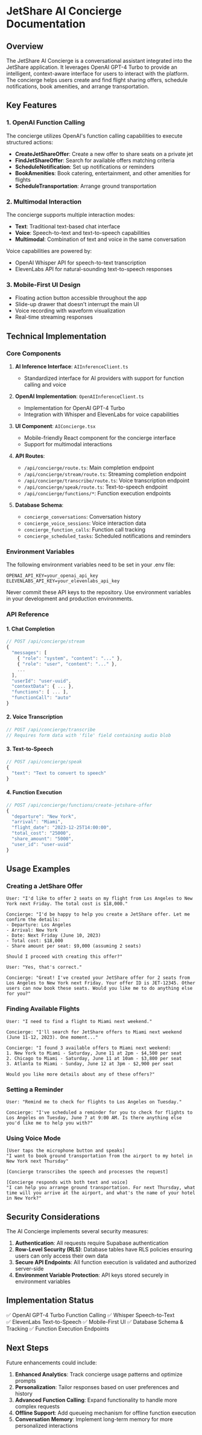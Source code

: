 # JetShare AI Concierge Documentation

## Overview

The JetShare AI Concierge is a conversational assistant integrated into the JetShare application. It leverages OpenAI GPT-4 Turbo to provide an intelligent, context-aware interface for users to interact with the platform. The concierge helps users create and find flight sharing offers, schedule notifications, book amenities, and arrange transportation.

## Key Features

### 1. OpenAI Function Calling

The concierge utilizes OpenAI's function calling capabilities to execute structured actions:

- **CreateJetShareOffer**: Create a new offer to share seats on a private jet
- **FindJetShareOffer**: Search for available offers matching criteria
- **ScheduleNotification**: Set up notifications or reminders
- **BookAmenities**: Book catering, entertainment, and other amenities for flights
- **ScheduleTransportation**: Arrange ground transportation

### 2. Multimodal Interaction

The concierge supports multiple interaction modes:

- **Text**: Traditional text-based chat interface
- **Voice**: Speech-to-text and text-to-speech capabilities
- **Multimodal**: Combination of text and voice in the same conversation

Voice capabilities are powered by:

- OpenAI Whisper API for speech-to-text transcription
- ElevenLabs API for natural-sounding text-to-speech responses

### 3. Mobile-First UI Design

- Floating action button accessible throughout the app
- Slide-up drawer that doesn't interrupt the main UI
- Voice recording with waveform visualization
- Real-time streaming responses

## Technical Implementation

### Core Components

1. **AI Inference Interface**: `AIInferenceClient.ts`
   - Standardized interface for AI providers with support for function calling and voice

2. **OpenAI Implementation**: `OpenAIInferenceClient.ts`
   - Implementation for OpenAI GPT-4 Turbo
   - Integration with Whisper and ElevenLabs for voice capabilities

3. **UI Component**: `AIConcierge.tsx`
   - Mobile-friendly React component for the concierge interface
   - Support for multimodal interactions

4. **API Routes**:
   - `/api/concierge/route.ts`: Main completion endpoint
   - `/api/concierge/stream/route.ts`: Streaming completion endpoint
   - `/api/concierge/transcribe/route.ts`: Voice transcription endpoint
   - `/api/concierge/speak/route.ts`: Text-to-speech endpoint
   - `/api/concierge/functions/*`: Function execution endpoints

5. **Database Schema**:
   - `concierge_conversations`: Conversation history
   - `concierge_voice_sessions`: Voice interaction data
   - `concierge_function_calls`: Function call tracking
   - `concierge_scheduled_tasks`: Scheduled notifications and reminders

### Environment Variables

The following environment variables need to be set in your .env file:

```
OPENAI_API_KEY=your_openai_api_key
ELEVENLABS_API_KEY=your_elevenlabs_api_key
```

Never commit these API keys to the repository. Use environment variables in your development and production environments.

### API Reference

#### 1. Chat Completion

```typescript
// POST /api/concierge/stream
{
  "messages": [
    { "role": "system", "content": "..." },
    { "role": "user", "content": "..." },
    ...
  ],
  "userId": "user-uuid",
  "contextData": { ... },
  "functions": [ ... ],
  "functionCall": "auto"
}
```

#### 2. Voice Transcription

```typescript
// POST /api/concierge/transcribe
// Requires form data with 'file' field containing audio blob
```

#### 3. Text-to-Speech

```typescript
// POST /api/concierge/speak
{
  "text": "Text to convert to speech"
}
```

#### 4. Function Execution

```typescript
// POST /api/concierge/functions/create-jetshare-offer
{
  "departure": "New York",
  "arrival": "Miami",
  "flight_date": "2023-12-25T14:00:00",
  "total_cost": "25000",
  "share_amount": "5000",
  "user_id": "user-uuid"
}
```

## Usage Examples

### Creating a JetShare Offer

```
User: "I'd like to offer 2 seats on my flight from Los Angeles to New York next Friday. The total cost is $18,000."

Concierge: "I'd be happy to help you create a JetShare offer. Let me confirm the details:
- Departure: Los Angeles
- Arrival: New York
- Date: Next Friday (June 10, 2023)
- Total cost: $18,000
- Share amount per seat: $9,000 (assuming 2 seats)

Should I proceed with creating this offer?"

User: "Yes, that's correct."

Concierge: "Great! I've created your JetShare offer for 2 seats from Los Angeles to New York next Friday. Your offer ID is JET-12345. Other users can now book these seats. Would you like me to do anything else for you?"
```

### Finding Available Flights

```
User: "I need to find a flight to Miami next weekend."

Concierge: "I'll search for JetShare offers to Miami next weekend (June 11-12, 2023). One moment..."

Concierge: "I found 3 available offers to Miami next weekend:
1. New York to Miami - Saturday, June 11 at 2pm - $4,500 per seat
2. Chicago to Miami - Saturday, June 11 at 10am - $3,800 per seat
3. Atlanta to Miami - Sunday, June 12 at 3pm - $2,900 per seat

Would you like more details about any of these offers?"
```

### Setting a Reminder

```
User: "Remind me to check for flights to Los Angeles on Tuesday."

Concierge: "I've scheduled a reminder for you to check for flights to Los Angeles on Tuesday, June 7 at 9:00 AM. Is there anything else you'd like me to help you with?"
```

### Using Voice Mode

```
[User taps the microphone button and speaks]
"I want to book ground transportation from the airport to my hotel in New York next Thursday"

[Concierge transcribes the speech and processes the request]

[Concierge responds with both text and voice]
"I can help you arrange ground transportation. For next Thursday, what time will you arrive at the airport, and what's the name of your hotel in New York?"
```

## Security Considerations

The AI Concierge implements several security measures:

1. **Authentication**: All requests require Supabase authentication
2. **Row-Level Security (RLS)**: Database tables have RLS policies ensuring users can only access their own data
3. **Secure API Endpoints**: All function execution is validated and authorized server-side
4. **Environment Variable Protection**: API keys stored securely in environment variables

## Implementation Status

✅ OpenAI GPT-4 Turbo Function Calling
✅ Whisper Speech-to-Text  
✅ ElevenLabs Text-to-Speech
✅ Mobile-First UI
✅ Database Schema & Tracking
✅ Function Execution Endpoints

## Next Steps

Future enhancements could include:

1. **Enhanced Analytics**: Track concierge usage patterns and optimize prompts
2. **Personalization**: Tailor responses based on user preferences and history
3. **Advanced Function Calling**: Expand functionality to handle more complex requests
4. **Offline Support**: Add queueing mechanism for offline function execution
5. **Conversation Memory**: Implement long-term memory for more personalized interactions
